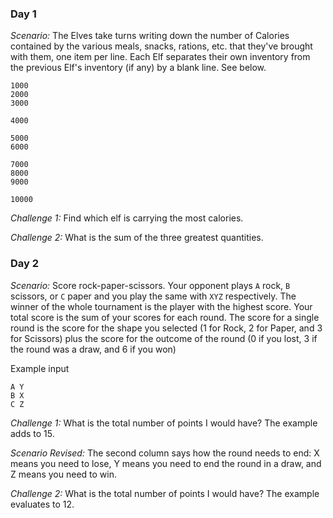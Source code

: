 ### Day 1
*Scenario:* The Elves take turns writing down the number of Calories contained by the various meals, snacks, rations, etc. that they've brought with them, one item per line. Each Elf separates their own inventory from the previous Elf's inventory (if any) by a blank line. See below. 
```
1000
2000
3000

4000

5000
6000

7000
8000
9000

10000
```
*Challenge 1:* Find which elf is carrying the most calories.


*Challenge 2:* What is the sum of the three greatest quantities. 

### Day 2
*Scenario:* Score rock-paper-scissors. Your opponent plays `A` rock, `B` scissors, or `C` paper and you play the same with `XYZ` respectively. The winner of the whole tournament is the player with the highest score. Your total score is the sum of your scores for each round. The score for a single round is the score for the shape you selected (1 for Rock, 2 for Paper, and 3 for Scissors) plus the score for the outcome of the round (0 if you lost, 3 if the round was a draw, and 6 if you won)

Example input
```
A Y
B X
C Z
```
*Challenge 1:* What is the total number of points I would have? The example adds to 15.

*Scenario Revised:* The second column says how the round needs to end: X means you need to lose, Y means you need to end the round in a draw, and Z means you need to win.

*Challenge 2:* What is the total number of points I would have? The example evaluates to 12.